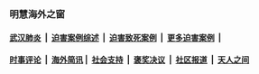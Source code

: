 
### 明慧海外之窗

####  [武汉肺炎](indexes/365.md?t=03150600) &nbsp;|&nbsp;  [迫害案例综述](indexes/328.md?t=03150600) &nbsp;|&nbsp; [迫害致死案例](indexes/277.md?t=03150600)  &nbsp;|&nbsp; [更多迫害案例](indexes/81.md?t=03150600)  &nbsp;|&nbsp; 
####  [时事评论](indexes/19.md?t=03150600) &nbsp;|&nbsp; [海外简讯](indexes/245.md?t=03150600)&nbsp;|&nbsp;  [社会支持](indexes/140.md?t=03150600) &nbsp;|&nbsp; [褒奖决议](indexes/282.md?t=03150600) &nbsp;|&nbsp; [社区报道](indexes/91.md?t=03150600)  &nbsp;|&nbsp; [天人之间](indexes/78.md?t=03150600) 

